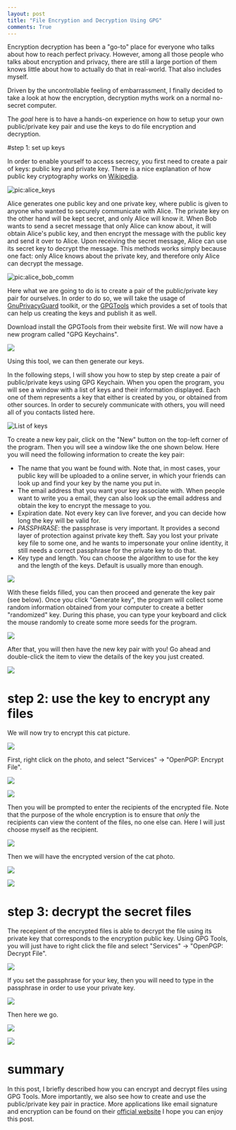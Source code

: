 ```yaml
---
layout: post
title: "File Encryption and Decryption Using GPG"
comments: True
---
```


Encryption decryption has been a "go-to" place for everyone who talks about how to reach perfect privacy.
However, among all those people who talks about encryption and privacy, there are still a large
portion of them knows little about how to actually do that in real-world.
That also includes myself.

Driven by the uncontrollable feeling of embarrassment, I finally decided to take a look at how
the encryption, decryption myths work on a normal no-secret computer.

The *goal* here is to have a hands-on experience on how to setup your own public/private key pair
and use the keys to do file encryption and decryption.

#step 1: set up keys

In order to enable yourself to access secrecy, you first need to create a pair of keys: public key and private key.
There is a nice explanation of how public key cryptography works on [Wikipedia][wiki:pki].

![pic:alice_keys](http://upload.wikimedia.org/wikipedia/commons/thumb/3/32/Public-key-crypto-1.svg/200px-Public-key-crypto-1.svg.png)

Alice generates one public key and one private key, where public is given to anyone who wanted to securely communicate  with Alice.
The private key on the other hand will be kept secret, and only Alice will know it.
When Bob wants to send a secret message that only Alice can know about, it will obtain Alice's public key,
and then encrypt the message with the public key and send it over to Alice.
Upon receiving the secret message, Alice can use its secret key to decrypt the message.
This methods works simply because one fact: only Alice knows about the private key, and therefore only Alice can decrypt the message.

![pic:alice_bob_comm](http://upload.wikimedia.org/wikipedia/commons/thumb/f/f9/Public_key_encryption.svg/200px-Public_key_encryption.svg.png)

Here what we are going to do is to create a pair of the public/private key pair for ourselves.
In order to do so, we will take the usage of [GnuPrivacyGuard][gpg] toolkit,
or the [GPGTools][gpgtools] which provides a set of tools that can help us creating the keys and publish it as well.

Download install the GPGTools from their website first.
We will now have a new program called "GPG Keychains".

![](https://farm9.staticflickr.com/8572/16488487425_727a112d9f_o.png)

Using this tool, we can then generate our keys.

In the following steps, I will show you how to step by step create a pair of public/private keys using GPG Keychain.
When you open the program, you will see a window with a list of keys and their information displayed.
Each one of them represents a key that either is created by you, or obtained from other sources.
In order to securely communicate with others, you will need all of you contacts listed here.

![List of keys](https://farm8.staticflickr.com/7348/15865999874_8eb80361d2_o.png)

To create a new key pair, click on the "New" button on the top-left corner of the program.
Then you will see a window like the one shown below.
Here you will need the following information to create the key pair:

* The name that you want be found with. Note that, in most cases, your public key will be uploaded to a online server, in which your friends can look up and find your key by the name you put in.
* The email address that you want your key associate with. When people want to write you a email, they can also look up the email address and obtain the key to encrypt the message to you.
* Expiration date. Not every key can live forever, and you can decide how long the key will be valid for.
* *PASSPHRASE*: the passphrase is very important. It provides a second layer of protection against private key theft. Say you lost your private key file to some one, and he wants to impersonate your online identity, it still needs a  correct passphrase for the private key to do that.
* Key type and length. You can choose the algorithm to use for the key and the length of the keys. Default is usually more than enough.

![](https://farm9.staticflickr.com/8613/16488532315_d9b5fe5124_o.png)

With these fields filled, you can then proceed and generate the key pair (see below).
Once you click "Generate key", the program will collect some random information obtained from your computer to create a better "randomized" key.
During this phase, you can type your keyboard and click the mouse randomly to create some more seeds for the program.

![](https://farm8.staticflickr.com/7285/16302623957_960e53c71f_o.png)

After that, you will then have the new key pair with you!
Go ahead and double-click the item to view the details of the key you just created.

![](https://farm8.staticflickr.com/7394/16302260579_35d90e6e69_o.png)

# step 2: use the key to encrypt any files

We will now try to encrypt this cat picture.

![](https://farm8.staticflickr.com/7335/16531916581_c996cc6030_o.png)

First, right click on the photo, and select "Services" ->  "OpenPGP: Encrypt File".

![](https://farm9.staticflickr.com/8621/16507630416_2e80f976e0_o.png)

![](https://farm9.staticflickr.com/8667/15911063934_7fbbf500b8_o.png)

Then you will be prompted to enter the recipients of the encrypted file.
Note that the purpose of the whole encryption is to ensure that *only* the recipients can view the content of the files, no one else can.
Here I will just choose myself as the recipient.

![](https://farm9.staticflickr.com/8581/16531916251_f4dd837de0_o.png)

Then we will have the encrypted version of the cat photo.

![](https://farm8.staticflickr.com/7343/16347359679_8d5229b2b1_o.png)

![](https://farm9.staticflickr.com/8617/16346172850_1816399809_o.png)

# step 3: decrypt the secret files

The recepient of the encrypted files is able to decrypt the file using its private key that corresponds to the encryption public key.
Using GPG Tools, you will just have to right click the file and select "Services" -> "OpenPGP: Decrypt File".

![](https://farm9.staticflickr.com/8667/16347728087_baf3c70b22_o.png)

If you set the passphrase for your key, then you will need to type in the passphrase in order to use your private key.

![](https://farm9.staticflickr.com/8671/16507630206_d6f138ede7_o.png)

Then here we go.

![](https://farm8.staticflickr.com/7318/16507630166_135453e56d_o.png)

![](https://farm8.staticflickr.com/7319/15913450383_ed7f30dc19_o.png)

# summary

In this post, I briefly described how you can encrypt and decrypt files using GPG Tools.
More importantly, we also see how to create and use the public/private key pair in practice.
More applications like email signature and encryption can be found on their [official website][gpgtools]
I hope you can enjoy this post.


[wiki:pki]: http://en.wikipedia.org/wiki/Public-key_cryptography "Public key cryptography"
[gpg]: https://www.gnupg.org/
[gpgtools]: https://gpgtools.org/
